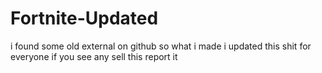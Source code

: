 # Fortnite-Updated
i found some old external on github so what i made i updated this shit for everyone if you see any sell this report it
